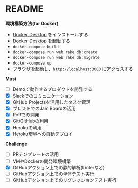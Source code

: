 # README

**環境構築方法(for Docker)**
- [Docker Desktop](https://www.docker.com/products/docker-desktop) をインストールする
- Docker Desktop を起動する
- `docker-compose build`
- `docker-compose run web rake db:create`
- `docker-compose run web rake db:migrate`
- `docker-compose up`
- ブラウザを起動し、`http://localhost:3000` にアクセスする

**Must**

- [ ] Demoで動作するプロダクトを開発する
- [x] Slackでのコミュニケーション
- [x] GitHub Projectsを活用したタスク管理
- [x] ブレストでのJam Boardの活用
- [x] RoRでの開発
- [x] Git/GitHubの利用
- [x] Herokuの利用
- [x] Heroku環境への自動デプロイ

**Challenge**
- [ ] PRテンプレートの活用
- [ ] VMやDockerの開発環境構築
- [x] GitHubアクション上での静的解析(Linterなど)
- [ ] GitHubアクション上での単体テスト実行
- [ ] GitHubアクション上でのリグレッションテスト実行